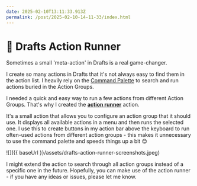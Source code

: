```yaml
---
date: 2025-02-10T13:11:33.913Z
permalink: /post/2025-02-10-14-11-33/index.html
---
```


# 📝 Drafts Action Runner

Sometimes a small 'meta-action' in Drafts is a real game-changer. 

I create so many actions in Drafts that it's not always easy to find them in the action list. I heavily rely on the [Command Palette](https://docs.getdrafts.com/docs/drafts/command-palette) to search and run actions buried in the Action Groups.

I needed a quick and easy way to run a few actions from different Action Groups. That's why I created the **[action runner](https://directory.getdrafts.com/a/2XF)** action.

It's a small action that allows you to configure an action group that it should use. It displays all available actions in a menu and then runs the selected one. I use this to create buttons in my action bar above the keyboard to run often-used actions from different action groups - this makes it unnecessary to use the command palette and speeds things up a bit 😊 

![]({{ baseUrl }}/assets/drafts-action-runner-screenshots.jpeg)

I might extend the action to search through all action groups instead of a specific one in the future. 
Hopefully, you can make use of the action runner - if you have any ideas or issues, please let me know.